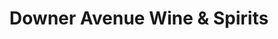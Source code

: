---
title: "Downer Avenue Wine & Spirits"
url: /milwaukee/downer-avenue-wine-and-spirits/
shop: alcohol
---